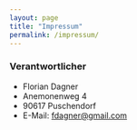 ```yaml
---
layout: page
title: "Impressum"
permalink: /impressum/
---
```


### Verantwortlicher

- Florian Dagner
- Anemonenweg 4
- 90617 Puschendorf
- E-Mail: fdagner@gmail.com
